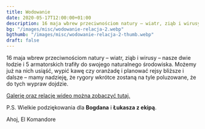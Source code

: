 ```yaml
---
title: Wodowanie
date: 2020-05-17T12:00:00+01:00
description: 16 maja wbrew przeciwnościom natury – wiatr, ziąb i wirusy – nasze dwie łodzie i 5 armatorskich trafiły do swojego naturalnego środowiska.
bg: "/images/misc/wodowanie-relacja-2.webp"
bgthumb: "/images/misc/wodowanie-relacja-2-thumb.webp"
draft: false
---
```


16 maja wbrew przeciwnościom natury – wiatr, ziąb i wirusy – nasze dwie łodzie i 5 armatorskich trafiły do swojego naturalnego środowiska.
Możemy już na nich usiąść, wypić kawę czy oranżadę i planować rejsy bliższe i dalsze – mamy nadzieję, że rygory wkrótce zostaną na tyle poluzowane, że do tych wypraw dojdzie.

[Galerię oraz relację wideo można zobaczyć tutaj.](https://klubmorski.pl/galerie/wodowanie-maj-2020/)

P.S. Wielkie podziękowania dla **Bogdana** i **Łukasza z ekipą**.

Ahoj,
El Komandore